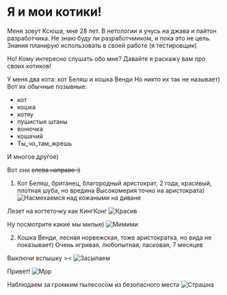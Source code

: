 # **Я и мои котики!**

Меня зовут Ксюша, мне 28 лет. В нетологии я учусь на джава и пайтон разработчика. 
Не знаю буду ли разработчмиком, и пока это не цель. Знания планирую использовать в своей работе (я тестировщик)

Но! Кому интересно слушать обо мне? Давайте я раскажу вам про своих котиков!

У меня два кота: кот Беляш и кошка Венди
Но никто их так не называет) Вот их обычные позывные: 
- кот 
- кошка
- котяу
- пушистые штаны 
- вонючка 
- кошачий
- Ты_чо_там_жрешь

И многое другое)
  
Вот они ~~слева направо :)~~
 1. Кот Беляш, британец, благородный аристократ, 2 года, красивый, плотная шуба, но вредина
Высокомерия точно на аристократа) 
![Насмехаемся над кожаными на диване](https://github.com/user-attachments/assets/8fb0487c-1443-4860-aed7-52dd131afdc9)


Лезет на когтеточку как КингКонг 
![Красив](https://github.com/user-attachments/assets/186b9b64-d4f9-41b1-8b78-1b5871308efe)

Ну посмотрите какие мы милые) 
![Мимими](https://github.com/user-attachments/assets/3376846f-3ab4-41c8-93b2-d2f966a1fddc)

2. Кошка Венди, лесная норвежская, тоже аристократка, но вида не показывает)
Очень игривая, любопытная, ласковая, 7 месяцев

Выключи вспышку >< 
![Засыпаем](https://github.com/user-attachments/assets/d6ffafb7-3227-45fb-90f4-d54961ffc0f6)

Привет! 
![Мрр](https://github.com/user-attachments/assets/47bccefd-f6e4-46f5-b185-9f9142a62b4d)

Наблюдаем за громким пылесосом из безопасного места 
![Страшна](https://github.com/user-attachments/assets/f4149caa-5761-4fc9-9a24-507ece8ebe13)
